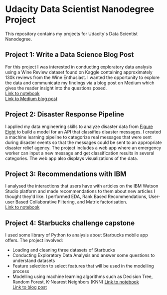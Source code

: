 # Udacity Data Scientist Nanodegree Project

This repository contains my projects for Udacity's Data Scientist Nanodegree.

## Project 1: Write a Data Science Blog Post 
For this project I was interested in conducting exploratory data analysis using a Wine Review dataset found on Kaggle containing approximately 130k reviews from the Wine Enthusiast. I wanted the opportunity to explore the data and communicate my findings via a blog post on Medium which gives the reader insight into the questions posed.    
[Link to notebook](https://github.com/phongvn2611/Udacity-Data-Scientist-Nanodegree-Project/blob/main/Data-Science-Blog-Post/Wine_Rating_Analysis.ipynb)    
[Link to Medium blog post](https://medium.com/@phongvn2611/wine-selection-from-a-data-perspective-e45b2f616ef3)


## Project 2: Disaster Response Pipeline 
I applied my data engineering skills to analyze disaster data from [Figure Eight](https://appen.com/) to build a model for an API that classifies disaster messages. I created a machine learning pipeline to categorize real messages that were sent during disaster events so that the messages could be sent to an appropriate disaster relief agency. The project includes a web app where an emergency worker can input a new message and get classification results in several categories. The web app also displays visualizations of the data.

## Project 3: Recommendations with IBM
I analysed the interactions that users have with articles on the IBM Watson Studio platform and made recommendations to them about new articles I thought they'd like. I performed EDA, Rank Based Recommendations, User-user Based Collaborative Filtering, and Matrix factorisation.     
[Link to notebook](https://github.com/phongvn2611/Udacity-Data-Scientist-Nanodegree-Project/blob/main/Recommendations-With-IBM/Recommendations_with_IBM.ipynb)

## Project 4: Starbucks challenge capstone
I used some library of Python to analysis about Starbucks mobile app offers. The project involved:
- Loading and cleaning three datasets of Starbucks
- Conducting Exploratory Data Analysis and answer some questions to understand datasets
- Feature selection to select features that will be used in the modelling process
- Modelling using machine learning algorithms such as Decision Tree, Random Forest, K-Nearest Neighbors (KNN)
[Link to notebook](https://github.com/phongvn2611/Udacity-Data-Scientist-Nanodegree-Project/blob/main/Starbucks-Challenge-Capstone/Starbucks_Capstone_notebook.ipynb)     
[Link to blog post](https://medium.com/@phongvn2611/starbucks-mobile-app-offer-analysis-b25d4d5d5c6b)